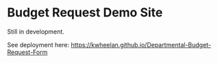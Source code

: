 # Budget Request Demo Site

Still in development.

See deployment here: https://kwheelan.github.io/Departmental-Budget-Request-Form

